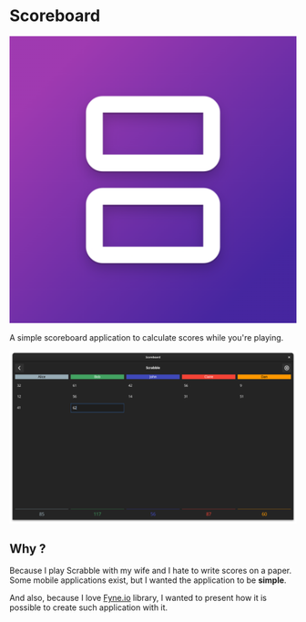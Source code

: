 # Scoreboard

![Logo](./Icon.png)

A simple scoreboard application to calculate scores while you're playing.

![Scores](./captures/3-scores.png)

## Why ?

Because I play Scrabble with my wife and I hate to write scores on a paper. Some mobile applications exist, but I wanted the application to be **simple**.

And also, because I love [Fyne.io](https://fyne.io) library, I wanted to present how it is possible to create such application with it.

